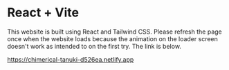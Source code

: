 # React + Vite

This website is built using React and Tailwind CSS. Please refresh the page once when the website loads because the animation on the loader screen doesn't work as intended to on the first try. The link is below.

https://chimerical-tanuki-d526ea.netlify.app
